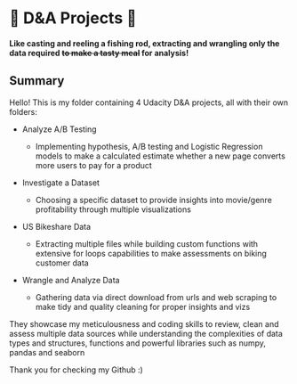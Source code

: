 # 🎣 D&A Projects 🎣
#### Like casting and reeling a fishing rod, extracting and wrangling only the data required ~~to make a tasty meal~~ for analysis!


## Summary

Hello! This is my folder containing 4 Udacity D&A projects, all with their own folders:

- Analyze A/B Testing
  - Implementing hypothesis, A/B testing and Logistic Regression models to make a calculated estimate whether a new page converts more users to pay for a product

- Investigate a Dataset
  - Choosing a specific dataset to provide insights into movie/genre profitability through multiple visualizations

- US Bikeshare Data
  - Extracting multiple files while building custom functions with extensive for loops capabilities to make assessments on biking customer data
  
- Wrangle and Analyze Data
  - Gathering data via direct download from urls and web scraping to make tidy and quality cleaning for proper insights and vizs


They showcase my meticulousness and coding skills to review, clean and assess multiple data sources while understanding the complexities of data types and structures, functions and powerful libraries such as numpy, pandas and seaborn


Thank you for checking my Github :)
